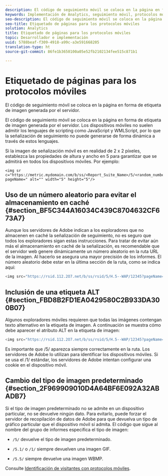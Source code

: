 ```yaml
---
description: El código de seguimiento móvil se coloca en la página en forma de etiqueta de imagen generada por el servidor.
keywords: Implementación de Analytics, seguimiento móvil, protocolos móviles, evitar el almacenamiento en caché, etiqueta alt, tipo de imagen predeterminado
seo-description: El código de seguimiento móvil se coloca en la página en forma de etiqueta de imagen generada por el servidor.
seo-title: Etiquetado de páginas para los protocolos móviles
solution: Analytics
title: Etiquetado de páginas para los protocolos móviles
topic: Desarrollador e implementación
uuid: 5788beaf-f309-4918-a99c-a3e591668205
translation-type: ht
source-git-commit: 86fe1b3650100a05e52fb2102134fee515c871b1

---
```



# Etiquetado de páginas para los protocolos móviles

El código de seguimiento móvil se coloca en la página en forma de etiqueta de imagen generada por el servidor.

El código de seguimiento móvil se coloca en la página en forma de etiqueta de imagen generada por el servidor. Los dispositivos móviles no suelen admitir los lenguajes de scripting como JavaScript y WMLScript, por lo que la señalización de seguimiento no puede generarse de forma dinámica a través de estos lenguajes.

Si la imagen de señalización móvil es en realidad de 2 x 2 píxeles, establezca las propiedades de altura y ancho en 5 para garantizar que se admitirá en todos los dispositivos móviles. Por ejemplo:

```
<img sr c="https://metric.mydomain.com/b/ss/<Report_Suite_Name>/5/<random_number>?pageName=" alt="" width="5" height="5"/>
```

## Uso de un número aleatorio para evitar el almacenamiento en caché {#section_BF5C344A16034C439C8704632CF673A7}

Aunque los servidores de Adobe indican a los exploradores que no almacenen en caché la señalización de seguimiento, no es seguro que todos los exploradores sigan estas instrucciones. Para tratar de evitar aún más el almacenamiento en caché de la señalización, es recomendable que el servidor web genere dinámicamente un número aleatorio en la ruta URL de la imagen. Al hacerlo se asegura una mayor precisión de los informes. El número aleatorio debe estar en la última sección de la ruta, como se indica aquí:

```js
<img src="https://rsid.112.2O7.net/b/ss/rsid/5/H.5--WAP/12345?pageName=" />.
```

## Inclusión de una etiqueta ALT {#section_FBD8B2FD1EA0429580C2B933DA300B07}

Algunos exploradores móviles requieren que todas las imágenes contengan texto alternativo en la etiqueta de imagen. A continuación se muestra cómo debe aparecer el atributo ALT en la etiqueta de imagen:

```js
<img src="https://rsid.112.2O7.net/b/ss/rsid/5/H.5--WAP/12345?pageName=" alt=""/>.
```

Es importante que /5/ aparezca siempre correctamente en la ruta. Los servidores de Adobe lo utilizan para identificar los dispositivos móviles. Si se usa el /1/ estándar, los servidores de Adobe intentan configurar una cookie en el dispositivo móvil.

## Cambio del tipo de imagen predeterminado {#section_2F969909010D4A64BF6E092A32ABADB7}

Si el tipo de imagen predeterminado no se admite en un dispositivo particular, no se devuelve ningún dato. Para evitarlo, puede forzar el servidor de recopilación de datos de Adobe para que devuelva un tipo de gráfico particular que el dispositivo móvil sí admita. El código que sigue al nombre del grupo de informes especifica el tipo de imagen:

* `/5/` devuelve el tipo de imagen predeterminado.
* `/5.1/` o `/1/` siempre devuelven una imagen GIF.

* `/5.5/` siempre devuelve una imagen WBMP.

Consulte [Identificación de visitantes con protocolos móviles](../../../implement/js-implementation/c-unique-visitors/visid-mobile.md#concept_8C5557634014440AA3588FBB0CF6BB49).
